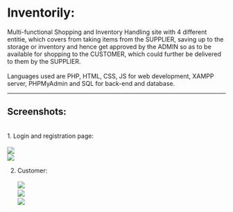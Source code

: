 # Inventorily:
Multi-functional Shopping and Inventory Handling site with 4 different entitie, which covers from taking items from the SUPPLIER, saving up to the storage or inventory and hence get approved by the ADMIN so as to be available for shopping to the CUSTOMER, which could further be delivered to them by the SUPPLIER. <br><br>
Languages used are PHP, HTML, CSS, JS for web development, XAMPP server, PHPMyAdmin and SQL for back-end and database.<br>
<hr>
<h2><b>Screenshots:</b></h2><br>
1. Login and registration page:<br><br>
<img src="https://user-images.githubusercontent.com/92200181/207122629-b3a069d9-f429-466a-ab2d-da637893e29a.png"><br>
<img src="https://user-images.githubusercontent.com/92200181/207123068-f08d1103-e5cd-4c53-ae68-bf29c9edf292.png"><br>

2. Customer:<br><br>
<img src="https://user-images.githubusercontent.com/92200181/207121497-50559acc-93ef-421a-9055-8c22c91bf7ef.png"><br>
<img src="https://user-images.githubusercontent.com/92200181/207121982-801828e2-30b6-48c6-b1bb-18ad9d4519c2.png"><br>
<img src="https://user-images.githubusercontent.com/92200181/207122120-f7a29b4d-7bdf-4258-8b1f-f8687343b01d.png"><br>
<br>
